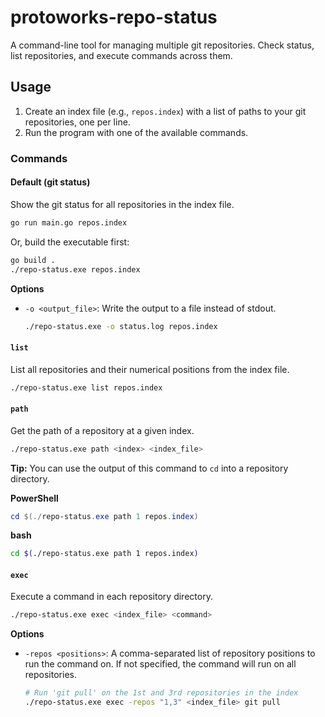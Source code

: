 # protoworks-repo-status

A command-line tool for managing multiple git repositories. Check status, list repositories, and execute commands across them.

## Usage

1.  Create an index file (e.g., `repos.index`) with a list of paths to your git repositories, one per line.
2.  Run the program with one of the available commands.

### Commands

#### Default (git status)

Show the git status for all repositories in the index file.

```bash
go run main.go repos.index
```

Or, build the executable first:

```bash
go build .
./repo-status.exe repos.index
```

**Options**

-   `-o <output_file>`: Write the output to a file instead of stdout.

    ```bash
    ./repo-status.exe -o status.log repos.index
    ```

#### `list`

List all repositories and their numerical positions from the index file.

```bash
./repo-status.exe list repos.index
```

#### `path`

Get the path of a repository at a given index.

```bash
./repo-status.exe path <index> <index_file>
```

**Tip:** You can use the output of this command to `cd` into a repository directory.

**PowerShell**
```powershell
cd $(./repo-status.exe path 1 repos.index)
```

**bash**
```bash
cd $(./repo-status.exe path 1 repos.index)
```

#### `exec`

Execute a command in each repository directory.

```bash
./repo-status.exe exec <index_file> <command>
```

**Options**

-   `-repos <positions>`: A comma-separated list of repository positions to run the command on. If not specified, the command will run on all repositories.

    ```bash
    # Run 'git pull' on the 1st and 3rd repositories in the index
    ./repo-status.exe exec -repos "1,3" <index_file> git pull
    ```
